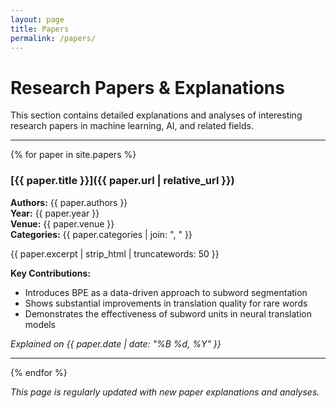 ```yaml
---
layout: page
title: Papers
permalink: /papers/
---
```


# Research Papers & Explanations

This section contains detailed explanations and analyses of interesting research papers in machine learning, AI, and related fields.

---

{% for paper in site.papers %}
### [{{ paper.title }}]({{ paper.url | relative_url }})
**Authors:** {{ paper.authors }}  
**Year:** {{ paper.year }}  
**Venue:** {{ paper.venue }}  
**Categories:** {{ paper.categories | join: ", " }}

{{ paper.excerpt | strip_html | truncatewords: 50 }}

**Key Contributions:**
- Introduces BPE as a data-driven approach to subword segmentation
- Shows substantial improvements in translation quality for rare words
- Demonstrates the effectiveness of subword units in neural translation models

*Explained on {{ paper.date | date: "%B %d, %Y" }}*

---
{% endfor %}

*This page is regularly updated with new paper explanations and analyses.* 